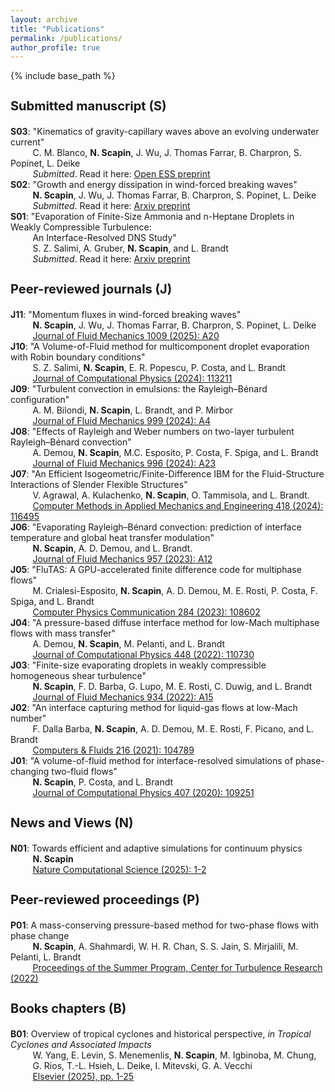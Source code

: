 ```yaml
---
layout: archive
title: "Publications"
permalink: /publications/
author_profile: true
--- 
```


{% include base_path %}

<h3 style="font-size: 20px;">Submitted manuscript (S)</h3>

**S03**: "Kinematics of gravity-capillary waves above an evolving underwater current" \
&nbsp;&nbsp;&nbsp;&nbsp;&nbsp;&nbsp;&nbsp;&nbsp;&nbsp;C. M. Blanco, **N. Scapin**, J. Wu, J. Thomas Farrar, B. Charpron, S. Popinet, L. Deike \
&nbsp;&nbsp;&nbsp;&nbsp;&nbsp;&nbsp;&nbsp;&nbsp;&nbsp;<em>Submitted</em>. Read it here: [Open ESS preprint](https://doi.org/10.22541/essoar.175214778.85637364/v1) \
**S02**: "Growth and energy dissipation in wind-forced breaking waves" \
&nbsp;&nbsp;&nbsp;&nbsp;&nbsp;&nbsp;&nbsp;&nbsp;&nbsp;**N. Scapin**, J. Wu, J. Thomas Farrar, B. Charpron, S. Popinet, L. Deike \
&nbsp;&nbsp;&nbsp;&nbsp;&nbsp;&nbsp;&nbsp;&nbsp;&nbsp;<em>Submitted</em>. Read it here: [Arxiv preprint](https://arxiv.org/abs/2506.17802) \
**S01**: "Evaporation of Finite-Size Ammonia and n-Heptane Droplets in Weakly Compressible Turbulence:<br>
&nbsp;&nbsp;&nbsp;&nbsp;&nbsp;&nbsp;&nbsp;&nbsp;&nbsp;An Interface-Resolved DNS Study" \
&nbsp;&nbsp;&nbsp;&nbsp;&nbsp;&nbsp;&nbsp;&nbsp;&nbsp;S. Z. Salimi, A. Gruber, **N. Scapin**, and L. Brandt \
&nbsp;&nbsp;&nbsp;&nbsp;&nbsp;&nbsp;&nbsp;&nbsp;&nbsp;<em>Submitted</em>. Read it here: [Arxiv preprint](https://arxiv.org/abs/2504.16850) 
    
<h3 style="font-size: 20px;">Peer-reviewed journals (J)</h3>

**J11**: "Momentum fluxes in wind-forced breaking waves" \
&nbsp;&nbsp;&nbsp;&nbsp;&nbsp;&nbsp;&nbsp;&nbsp;&nbsp;**N. Scapin**, J. Wu, J. Thomas Farrar, B. Charpron, S. Popinet, L. Deike \
&nbsp;&nbsp;&nbsp;&nbsp;&nbsp;&nbsp;&nbsp;&nbsp;&nbsp;[Journal of Fluid Mechanics 1009 (2025): A20](https://www.cambridge.org/core/journals/journal-of-fluid-mechanics/article/momentum-fluxes-in-windforced-breaking-waves/22F4CF703A8ADA6D94740CE3C321166A) \
**J10**: "A Volume-of-Fluid method for multicomponent droplet evaporation with Robin boundary conditions" \
&nbsp;&nbsp;&nbsp;&nbsp;&nbsp;&nbsp;&nbsp;&nbsp;&nbsp;S. Z. Salimi, **N. Scapin**, E. R. Popescu, P. Costa, and L. Brandt \
&nbsp;&nbsp;&nbsp;&nbsp;&nbsp;&nbsp;&nbsp;&nbsp;&nbsp;[Journal of Computational Physics (2024): 113211](https://www.sciencedirect.com/science/article/pii/S0021999124004601) \
**J09**: "Turbulent convection in emulsions: the Rayleigh–Bénard configuration" \
&nbsp;&nbsp;&nbsp;&nbsp;&nbsp;&nbsp;&nbsp;&nbsp;&nbsp;A. M. Bilondi, **N. Scapin**, L. Brandt, and P. Mirbor \
&nbsp;&nbsp;&nbsp;&nbsp;&nbsp;&nbsp;&nbsp;&nbsp;&nbsp;[Journal of Fluid Mechanics 999 (2024): A4](https://www.cambridge.org/core/journals/journal-of-fluid-mechanics/article/turbulent-convection-in-emulsions-the-rayleighbenard-configuration/C181E4DE91567EF267E48F6B1643DF7B) \
**J08**: "Effects of Rayleigh and Weber numbers on two-layer turbulent Rayleigh–Bénard convection" \
&nbsp;&nbsp;&nbsp;&nbsp;&nbsp;&nbsp;&nbsp;&nbsp;&nbsp;A. Demou, **N. Scapin**, M.C. Esposito, P. Costa, F. Spiga, and L. Brandt \
&nbsp;&nbsp;&nbsp;&nbsp;&nbsp;&nbsp;&nbsp;&nbsp;&nbsp;[Journal of Fluid Mechanics 996 (2024): A23](https://www.cambridge.org/core/journals/journal-of-fluid-mechanics/article/effects-of-rayleigh-and-weber-numbers-on-twolayer-turbulent-rayleighbenard-convection/1D97114A8D2BDBFFBAEC26EA8B910B09) \
**J07**: "An Efficient Isogeometric/Finite-Difference IBM for the Fluid-Structure Interactions of Slender Flexible Structures" \
&nbsp;&nbsp;&nbsp;&nbsp;&nbsp;&nbsp;&nbsp;&nbsp;&nbsp;V. Agrawal, A. Kulachenko, **N. Scapin**, O. Tammisola, and L. Brandt. \
&nbsp;&nbsp;&nbsp;&nbsp;&nbsp;&nbsp;&nbsp;&nbsp;&nbsp;[Computer Methods in Applied Mechanics and Engineering 418 (2024): 116495](https://www.sciencedirect.com/science/article/pii/S0045782523006199) \
**J06**: "Evaporating Rayleigh–Bénard convection: prediction of interface temperature and global heat transfer modulation" \
&nbsp;&nbsp;&nbsp;&nbsp;&nbsp;&nbsp;&nbsp;&nbsp;&nbsp;**N. Scapin**, A. D. Demou, and L. Brandt. \
&nbsp;&nbsp;&nbsp;&nbsp;&nbsp;&nbsp;&nbsp;&nbsp;&nbsp;[Journal of Fluid Mechanics 957 (2023): A12](https://www.cambridge.org/core/journals/journal-of-fluid-mechanics/article/evaporating-rayleighbenard-convection-prediction-of-interface-temperature-and-global-heat-transfer-modulation/5A616CC444D34ACBBA4817B91F53C62F) \
**J05**: "FluTAS: A GPU-accelerated finite difference code for multiphase flows" \
&nbsp;&nbsp;&nbsp;&nbsp;&nbsp;&nbsp;&nbsp;&nbsp;&nbsp;M. Crialesi-Esposito, **N. Scapin**, A. D. Demou, M. E. Rosti, P. Costa, F. Spiga, and L. Brandt \
&nbsp;&nbsp;&nbsp;&nbsp;&nbsp;&nbsp;&nbsp;&nbsp;&nbsp;[Computer Physics Communication 284 (2023): 108602](https://www.sciencedirect.com/science/article/pii/S0010465522003216) \
**J04**: "A pressure-based diffuse interface method for low-Mach multiphase flows with mass transfer" \
&nbsp;&nbsp;&nbsp;&nbsp;&nbsp;&nbsp;&nbsp;&nbsp;&nbsp;A. Demou, **N. Scapin**, M. Pelanti, and L. Brandt \
&nbsp;&nbsp;&nbsp;&nbsp;&nbsp;&nbsp;&nbsp;&nbsp;&nbsp;[Journal of Computational Physics 448 (2022): 110730](https://www.sciencedirect.com/science/article/pii/S0021999121006252) \
**J03**: "Finite-size evaporating droplets in weakly compressible homogeneous shear turbulence" \
&nbsp;&nbsp;&nbsp;&nbsp;&nbsp;&nbsp;&nbsp;&nbsp;&nbsp;**N. Scapin**, F. D. Barba, G. Lupo, M. E. Rosti, C. Duwig, and L. Brandt \
&nbsp;&nbsp;&nbsp;&nbsp;&nbsp;&nbsp;&nbsp;&nbsp;&nbsp;[Journal of Fluid Mechanics 934 (2022): A15](https://www.cambridge.org/core/journals/journal-of-fluid-mechanics/article/finitesize-evaporating-droplets-in-weakly-compressible-homogeneous-shear-turbulence/2470139EBD897B842E771AAA75750326) \
**J02**: "An interface capturing method for liquid-gas flows at low-Mach number" \
&nbsp;&nbsp;&nbsp;&nbsp;&nbsp;&nbsp;&nbsp;&nbsp;&nbsp;F. Dalla Barba, **N. Scapin**, A. D. Demou, M. E. Rosti, F. Picano, and L. Brandt \
&nbsp;&nbsp;&nbsp;&nbsp;&nbsp;&nbsp;&nbsp;&nbsp;&nbsp;[Computers & Fluids 216 (2021): 104789](https://www.sciencedirect.com/science/article/abs/pii/S0045793020303595) \
**J01**: "A volume-of-fluid method for interface-resolved simulations of phase-changing two-fluid flows" \
&nbsp;&nbsp;&nbsp;&nbsp;&nbsp;&nbsp;&nbsp;&nbsp;&nbsp;**N. Scapin**, P. Costa, and L. Brandt \
&nbsp;&nbsp;&nbsp;&nbsp;&nbsp;&nbsp;&nbsp;&nbsp;&nbsp;[Journal of Computational Physics 407 (2020): 109251](https://www.sciencedirect.com/science/article/abs/pii/S0021999120300255)

<h3 style="font-size: 20px;">News and Views (N)</h3>

**N01**: Towards efficient and adaptive simulations for continuum physics \
&nbsp;&nbsp;&nbsp;&nbsp;&nbsp;&nbsp;&nbsp;&nbsp;&nbsp;**N. Scapin** \
&nbsp;&nbsp;&nbsp;&nbsp;&nbsp;&nbsp;&nbsp;&nbsp;&nbsp;[Nature Computational Science (2025): 1-2](https://www.nature.com/articles/s43588-025-00791-z)

<h3 style="font-size: 20px;">Peer-reviewed proceedings (P)</h3>

**P01**: A mass-conserving pressure-based method for two-phase flows with phase change \
&nbsp;&nbsp;&nbsp;&nbsp;&nbsp;&nbsp;&nbsp;&nbsp;&nbsp;**N. Scapin**, A. Shahmardi, W. H. R. Chan, S. S. Jain, S. Mirjalili, M. Pelanti, L. Brandt \
&nbsp;&nbsp;&nbsp;&nbsp;&nbsp;&nbsp;&nbsp;&nbsp;&nbsp;[Proceedings of the Summer Program, Center for Turbulence Research (2022)](https://web.stanford.edu/~sjsuresh/iii08_Scapin.pdf)

<h3 style="font-size: 20px;">Books chapters (B)</h3>

**B01**: Overview of tropical cyclones and historical perspective, <em>in Tropical Cyclones and Associated Impacts</em> \
&nbsp;&nbsp;&nbsp;&nbsp;&nbsp;&nbsp;&nbsp;&nbsp;&nbsp;W. Yang, E. Levin, S. Menemenlis, **N. Scapin**, M. Igbinoba, M. Chung, \
&nbsp;&nbsp;&nbsp;&nbsp;&nbsp;&nbsp;&nbsp;&nbsp;&nbsp;G. Rios, T.-L. Hsieh, L. Deike, I. Mitevski, G. A. Vecchi \
&nbsp;&nbsp;&nbsp;&nbsp;&nbsp;&nbsp;&nbsp;&nbsp;&nbsp;[Elsevier (2025), pp. 1-25](https://www.sciencedirect.com/science/article/abs/pii/B9780323953900000017)
